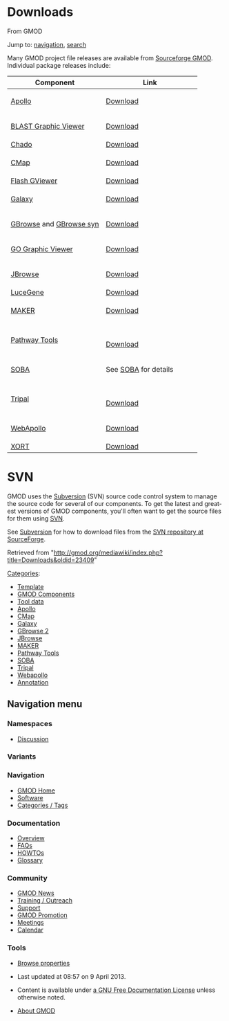 <div id="mw-page-base" class="noprint">

</div>

<div id="mw-head-base" class="noprint">

</div>

<div id="content" class="mw-body" role="main">

<span id="top"></span>

<div id="mw-js-message" style="display:none;">

</div>



# <span dir="auto">Downloads</span>

<div id="bodyContent">

<div id="siteSub">

From GMOD

</div>

<div id="contentSub">

</div>

<div id="jump-to-nav" class="mw-jump">

Jump to: [navigation](#mw-navigation), [search](#p-search)

</div>

<div id="mw-content-text" class="mw-content-ltr" lang="en" dir="ltr">

Many GMOD project file releases are available from
<a href="http://sourceforge.net/project/showfiles.php?group_id=27707"
class="external text" rel="nofollow">Sourceforge GMOD</a>. Individual
package releases include:

<table class="wikitable">
<colgroup>
<col style="width: 50%" />
<col style="width: 50%" />
</colgroup>
<thead>
<tr class="header">
<th>Component</th>
<th>Link</th>
</tr>
</thead>
<tbody>
<tr class="odd">
<td><a href="Apollo.1" title="Apollo">Apollo</a></td>
<td><p><a href="http://apollo.berkeleybop.org/current/install.html"
class="external text" rel="nofollow">Download</a></p></td>
</tr>
<tr class="even">
<td><a href="BLAST_Graphic_Viewer.1" title="BLAST Graphic Viewer">BLAST
Graphic Viewer</a></td>
<td><p><a
href="http://sourceforge.net/projects/gmod/files/blastGraphic/"
class="external text" rel="nofollow">Download</a></p></td>
</tr>
<tr class="odd">
<td><a href="Chado" class="mw-redirect" title="Chado">Chado</a></td>
<td><a href="http://sourceforge.net/projects/gmod/files/gmod/"
class="external text" rel="nofollow">Download</a></td>
</tr>
<tr class="even">
<td><a href="CMap.1" title="CMap">CMap</a></td>
<td><p><a href="http://sourceforge.net/projects/gmod/files/cmap/"
class="external text" rel="nofollow">Download</a></p></td>
</tr>
<tr class="odd">
<td><a href="Flash_GViewer" title="Flash GViewer">Flash GViewer</a></td>
<td><a
href="http://sourceforge.net/project/showfiles.php?group_id=27707&amp;package_id=161280"
class="external text" rel="nofollow">Download</a></td>
</tr>
<tr class="even">
<td><a href="Galaxy.1" title="Galaxy">Galaxy</a></td>
<td><p><a href="http://getgalaxy.org" class="external text"
rel="nofollow">Download</a></p></td>
</tr>
<tr class="odd">
<td><a href="GBrowse.1" title="GBrowse">GBrowse</a> and <a
href="GBrowse_syn.1" title="GBrowse syn">GBrowse syn</a></td>
<td><p><a
href="http://sourceforge.net/projects/gmod/files/Generic%20Genome%20Browser/"
class="external text" rel="nofollow">Download</a></p></td>
</tr>
<tr class="even">
<td><a href="GO_Graphic_Viewer.1" title="GO Graphic Viewer">GO Graphic
Viewer</a></td>
<td><p><a href="http://sourceforge.net/projects/gmod/files/GOView/"
class="external text" rel="nofollow">Download</a></p></td>
</tr>
<tr class="odd">
<td><a href="JBrowse.1" title="JBrowse">JBrowse</a></td>
<td><p><a href="http://jbrowse.org/install/" class="external text"
rel="nofollow">Download</a></p></td>
</tr>
<tr class="even">
<td><a href="LuceGene" title="LuceGene">LuceGene</a></td>
<td><a
href="http://sourceforge.net/project/showfiles.php?group_id=27707&amp;package_id=120452"
class="external text" rel="nofollow">Download</a></td>
</tr>
<tr class="odd">
<td><a href="MAKER.1" title="MAKER">MAKER</a></td>
<td><p><a
href="http://yandell.topaz.genetics.utah.edu/cgi-bin/maker_license.cgi"
class="external text" rel="nofollow">Download</a></p></td>
</tr>
<tr class="even">
<td><a href="Pathway_Tools.1" title="Pathway Tools">Pathway
Tools</a></td>
<td><p><br />
<a href="http://biocyc.org/download.shtml" class="external text"
rel="nofollow">Download</a></p></td>
</tr>
<tr class="odd">
<td><a href="SOBA.1" title="SOBA">SOBA</a></td>
<td><p>See <a href="SOBA.1" title="SOBA">SOBA</a> for details</p></td>
</tr>
<tr class="even">
<td><a href="Tripal.1" title="Tripal">Tripal</a></td>
<td><p><br />
<a href="http://tripal.info/download" class="external text"
rel="nofollow">Download</a></p></td>
</tr>
<tr class="odd">
<td><a href="WebApollo.1" title="WebApollo">WebApollo</a></td>
<td><p><a href="http://genomearchitect.org/webapollo/releases/"
class="external text" rel="nofollow">Download</a></p></td>
</tr>
<tr class="even">
<td><a href="XORT.1" title="XORT">XORT</a></td>
<td><a
href="http://sourceforge.net/project/showfiles.php?group_id=27707&amp;package_id=148718"
class="external text" rel="nofollow">Download</a></td>
</tr>
</tbody>
</table>

# <span id="SVN" class="mw-headline">SVN</span>

GMOD uses the <a href="Subversion" class="mw-redirect"
title="Subversion">Subversion</a> (SVN) source code control system to
manage the source code for several of our components. To get the latest
and greatest versions of GMOD components, you'll often want to get the
source files for them using
<a href="SVN" class="mw-redirect" title="SVN">SVN</a>.

See <a href="Subversion" class="mw-redirect"
title="Subversion">Subversion</a> for how to download files from the
<a href="http://gmod.svn.sourceforge.net/viewvc/gmod/"
class="external text" rel="nofollow">SVN repository at SourceForge</a>.

</div>

<div class="printfooter">

Retrieved from
"<http://gmod.org/mediawiki/index.php?title=Downloads&oldid=23409>"

</div>

<div id="catlinks" class="catlinks">

<div id="mw-normal-catlinks" class="mw-normal-catlinks">

[Categories](Special:Categories "Special:Categories"):

- <a
  href="http://gmod.org/mediawiki/index.php?title=Category%3ATemplate&amp;action=edit&amp;redlink=1"
  class="new" title="Category%3ATemplate (page does not exist)">Template</a>
- [GMOD Components](Category%3AGMOD_Components "Category%3AGMOD Components")
- [Tool data](Category%3ATool_data "Category%3ATool data")
- [Apollo](Category%3AApollo "Category%3AApollo")
- [CMap](Category%3ACMap "Category%3ACMap")
- [Galaxy](Category%3AGalaxy "Category%3AGalaxy")
- [GBrowse 2](Category%3AGBrowse_2 "Category%3AGBrowse 2")
- [JBrowse](Category%3AJBrowse "Category%3AJBrowse")
- [MAKER](Category%3AMAKER "Category%3AMAKER")
- [Pathway Tools](Category%3APathway_Tools "Category%3APathway Tools")
- [SOBA](Category%3ASOBA "Category%3ASOBA")
- [Tripal](Category%3ATripal "Category%3ATripal")
- [Webapollo](Category%3AWebapollo "Category%3AWebapollo")
- [Annotation](Category%3AAnnotation "Category%3AAnnotation")

</div>

</div>

<div class="visualClear">

</div>

</div>

</div>

<div id="mw-navigation">

## Navigation menu

<div id="mw-head">



<div id="left-navigation">

<div id="p-namespaces" class="vectorTabs" role="navigation"
aria-labelledby="p-namespaces-label">

### Namespaces


- <span id="ca-talk"><a
  href="http://gmod.org/mediawiki/index.php?title=Talk:Downloads&amp;action=edit&amp;redlink=1"
  accesskey="t"
  title="Discussion about the content page [t]">Discussion</a></span>

</div>

<div id="p-variants" class="vectorMenu emptyPortlet" role="navigation"
aria-labelledby="p-variants-label">

### 

### Variants[](#)

<div class="menu">

</div>

</div>

</div>





</div>

</div>

</div>

<div id="mw-panel">

<div id="p-logo" role="banner">

<a href="Main_Page"
style="background-image: url(../images/GMOD-cogs.png);"
title="Visit the main page"></a>

</div>

<div id="p-Navigation" class="portal" role="navigation"
aria-labelledby="p-Navigation-label">

### Navigation

<div class="body">

- <span id="n-GMOD-Home">[GMOD Home](Main_Page)</span>
- <span id="n-Software">[Software](GMOD_Components)</span>
- <span id="n-Categories-.2F-Tags">[Categories /
  Tags](Categories)</span>

</div>

</div>

<div id="p-Documentation" class="portal" role="navigation"
aria-labelledby="p-Documentation-label">

### Documentation

<div class="body">

- <span id="n-Overview">[Overview](Overview)</span>
- <span id="n-FAQs">[FAQs](Category%3AFAQ)</span>
- <span id="n-HOWTOs">[HOWTOs](Category%3AHOWTO)</span>
- <span id="n-Glossary">[Glossary](Glossary)</span>

</div>

</div>

<div id="p-Community" class="portal" role="navigation"
aria-labelledby="p-Community-label">

### Community

<div class="body">

- <span id="n-GMOD-News">[GMOD News](GMOD_News)</span>
- <span id="n-Training-.2F-Outreach">[Training /
  Outreach](Training_and_Outreach)</span>
- <span id="n-Support">[Support](Support)</span>
- <span id="n-GMOD-Promotion">[GMOD Promotion](GMOD_Promotion)</span>
- <span id="n-Meetings">[Meetings](Meetings)</span>
- <span id="n-Calendar">[Calendar](Calendar)</span>

</div>

</div>

<div id="p-tb" class="portal" role="navigation"
aria-labelledby="p-tb-label">

### Tools

<div class="body">


- <span id="t-smwbrowselink"><a href="Special%3ABrowse/Downloads" rel="smw-browse">Browse
  properties</a></span>


</div>

</div>

</div>

</div>

<div id="footer" role="contentinfo">

- <span id="footer-info-lastmod">Last updated at 08:57 on 9 April
  2013.</span>
<!-- - <span id="footer-info-viewcount">551,926 page views.</span> -->
- <span id="footer-info-copyright">Content is available under
  <a href="http://www.gnu.org/licenses/fdl-1.3.html" class="external"
  rel="nofollow">a GNU Free Documentation License</a> unless otherwise
  noted.</span>

<!-- -->

- <span id="footer-places-about">[About
  GMOD](GMOD:About "GMOD:About")</span>

<!-- -->






</div>
